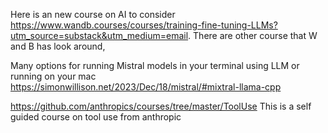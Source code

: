 Here is an new course on AI to consider https://www.wandb.courses/courses/training-fine-tuning-LLMs?utm_source=substack&utm_medium=email. There are other course that W and B has look around,

Many options for running Mistral models in your terminal using LLM or running on your mac https://simonwillison.net/2023/Dec/18/mistral/#mixtral-llama-cpp

https://github.com/anthropics/courses/tree/master/ToolUse This is a self guided course on tool use from anthropic
